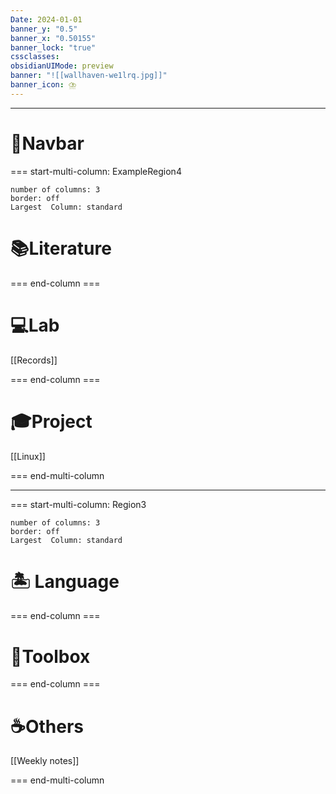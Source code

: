 ```yaml
---
Date: 2024-01-01
banner_y: "0.5"
banner_x: "0.50155"
banner_lock: "true"
cssclasses: 
obsidianUIMode: preview
banner: "![[wallhaven-we1lrq.jpg]]"
banner_icon: ⛈️
---
```


***

# 🐾Navbar

=== start-multi-column: ExampleRegion4
```column-settings
number of columns: 3  
border: off
Largest  Column: standard
```


# 📚Literature

=== end-column ===

# 💻Lab
[[Records]]

=== end-column ===

# 🎓Project
[[Linux]]

=== end-multi-column

***
=== start-multi-column: Region3
```column-settings
number of columns: 3  
border: off
Largest  Column: standard
```

# 🏝️   Language

=== end-column ===

# 🧰Toolbox

=== end-column ===

# ☕Others
[[Weekly notes]]

=== end-multi-column
